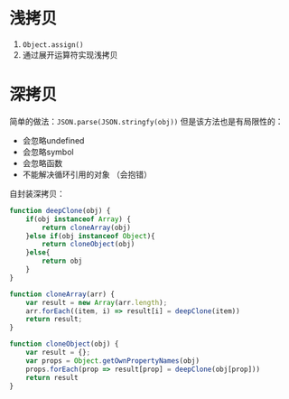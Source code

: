 
# 浅拷贝

1. ```Object.assign()```
2. 通过展开运算符实现浅拷贝

# 深拷贝

简单的做法：```JSON.parse(JSON.stringfy(obj))``` 但是该方法也是有局限性的：

- 会忽略undefined
- 会忽略symbol
- 会忽略函数
- 不能解决循环引用的对象 （会抱错）

自封装深拷贝：

```js
function deepClone(obj) {
    if(obj instanceof Array) {
        return cloneArray(obj)
    }else if(obj instanceof Object){
        return cloneObject(obj)
    }else{
        return obj
    }
}

function cloneArray(arr) {
    var result = new Array(arr.length);
    arr.forEach((item, i) => result[i] = deepClone(item))
    return result;
}

function cloneObject(obj) {
    var result = {};
    var props = Object.getOwnPropertyNames(obj)
    props.forEach(prop => result[prop] = deepClone(obj[prop]))
    return result
}
```